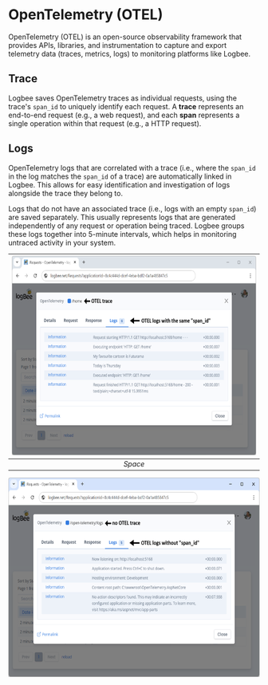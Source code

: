 # OpenTelemetry (OTEL)

OpenTelemetry (OTEL) is an open-source observability framework that provides APIs, libraries, and instrumentation to capture and export telemetry data (traces, metrics, logs) to monitoring platforms like Logbee.

## Trace

Logbee saves OpenTelemetry traces as individual requests, using the trace's `span_id` to uniquely identify each request. A **trace** represents an end-to-end request (e.g., a web request), and each **span** represents a single operation within that request (e.g., a HTTP request).

## Logs

OpenTelemetry logs that are correlated with a trace (i.e., where the `span_id` in the log matches the `span_id` of a trace) are automatically linked in Logbee. This allows for easy identification and investigation of logs alongside the trace they belong to.

Logs that do not have an associated trace (i.e., logs with an empty `span_id`) are saved separately. This usually represents logs that are generated independently of any request or operation being traced. Logbee groups these logs together into 5-minute intervals, which helps in monitoring untraced activity in your system.

| <img alt="Logs with trace" src="../assets/print-screens/otel-trace-logs.png" height="400" /> | 
|:--:| 
| *Space* |

<img alt="Logs without trace" src="../assets/print-screens/otel-logs.png" height="400" />
